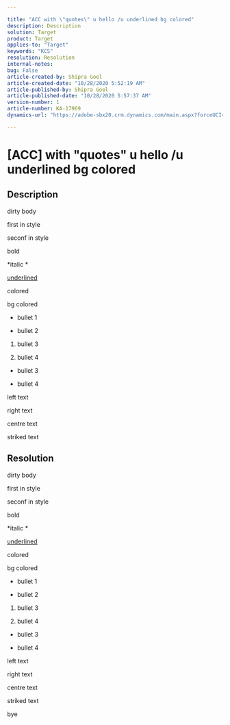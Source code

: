 ```yaml
---

title: "ACC with \"quotes\" u hello /u underlined bg colored"
description: Description
solution: Target
product: Target
applies-to: "Target"
keywords: "KCS"
resolution: Resolution
internal-notes:
bug: False
article-created-by: Shipra Goel
article-created-date: "10/28/2020 5:52:19 AM"
article-published-by: Shipra Goel
article-published-date: "10/28/2020 5:57:37 AM"
version-number: 1
article-number: KA-17969
dynamics-url: "https://adobe-sbx20.crm.dynamics.com/main.aspx?forceUCI=1&pagetype=entityrecord&etn=knowledgearticle&id=49829fba-e118-eb11-a813-000d3a98f7e7"

---
```


# [ACC] with "quotes" u hello /u underlined bg colored

## Description


dirty body 

first in style

seconf in style



bold 

*italic *


<u>underlined</u>

colored



bg colored

* bullet 1

* bullet 2




1.   bullet 3

2. bullet 4




* bullet 3

* bullet 4




left text

right text

centre text

striked text

## Resolution


dirty body 

first in style

seconf in style



bold 

*italic *



<u>underlined</u>

colored



bg colored

* bullet 1

* bullet 2




1.   bullet 3

2. bullet 4




* bullet 3

* bullet 4




left text

right text

centre text

striked text

bye
